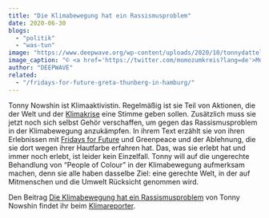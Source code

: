 ```yaml
---
title: "Die Klimabewegung hat ein Rassismusproblem"
date: 2020-06-30
blogs: 
  - "politik"
  - "was-tun"
image: "https://www.deepwave.org/wp-content/uploads/2020/10/tonnydatteln-4961-960-640-80-c.jpg"
image_caption: "© <a href='https://twitter.com/momozumkreis?lang=de'>Momo</a>"
author: "DEEPWAVE"
related: 
  - "/fridays-for-future-greta-thunberg-in-hamburg/"
---
```


Tonny Nowshin ist Klimaaktivistin. Regelmäßig ist sie Teil von Aktionen, die der Welt und der [Klimakrise](https://www.deepwave.org/die-ozeane/klimawandel/) eine Stimme geben sollen. Zusätzlich muss sie jetzt noch sich selbst Gehör verschaffen, um gegen das Rassismusproblem in der Klimabewegung anzukämpfen. In ihrem Text erzählt sie von ihren Erlebnissen mit [Fridays for Future](https://www.deepwave.org/fridays-for-future-greta-thunberg-in-hamburg/) und Greenpeace und der Ablehnung, die sie dort wegen ihrer Hautfarbe erfahren hat. Das, was sie erlebt hat und immer noch erlebt, ist leider kein Einzelfall. Tonny will auf die ungerechte Behandlung von “People of Colour” in der Klimabewegung aufmerksam machen, denn sie alle haben dasselbe Ziel: eine gerechte Welt, in der auf Mitmenschen und die Umwelt Rücksicht genommen wird.

Den Beitrag [Die Klimabewegung hat ein Rassismusproblem](https://www.klimareporter.de/protest/die-klimabewegung-hat-ein-rassismusproblem) von Tonny Nowshin findet ihr beim [Klimareporter](https://www.klimareporter.de/).
